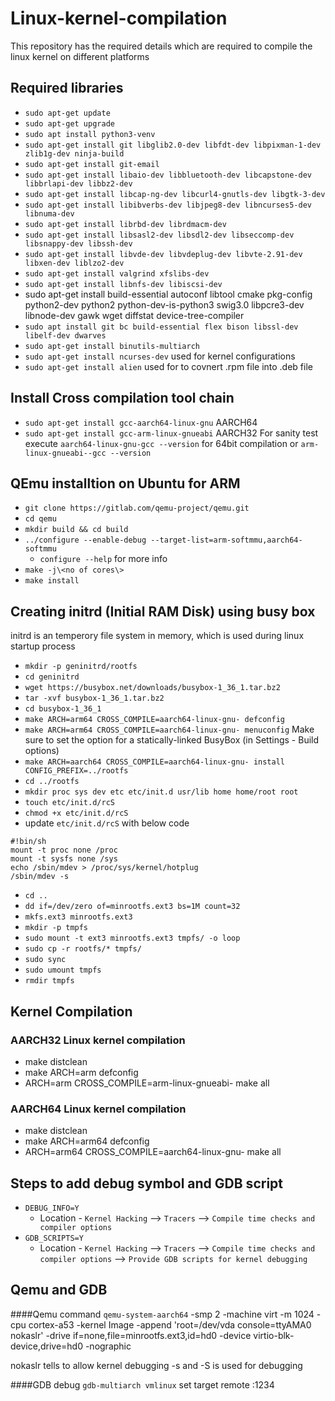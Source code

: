# Linux-kernel-compilation
This repository has the required details which are required to compile the linux kernel on different platforms

## Required libraries
- `sudo apt-get update`
- `sudo apt-get upgrade`
- `sudo apt install python3-venv`
- `sudo apt-get install git libglib2.0-dev libfdt-dev libpixman-1-dev zlib1g-dev ninja-build`
- `sudo apt-get install git-email`
- `sudo apt-get install libaio-dev libbluetooth-dev libcapstone-dev libbrlapi-dev libbz2-dev`
- `sudo apt-get install libcap-ng-dev libcurl4-gnutls-dev libgtk-3-dev`
- `sudo apt-get install libibverbs-dev libjpeg8-dev libncurses5-dev libnuma-dev`
- `sudo apt-get install librbd-dev librdmacm-dev`
- `sudo apt-get install libsasl2-dev libsdl2-dev libseccomp-dev libsnappy-dev libssh-dev`
- `sudo apt-get install libvde-dev libvdeplug-dev libvte-2.91-dev libxen-dev liblzo2-dev`
- `sudo apt-get install valgrind xfslibs-dev`
- `sudo apt-get install libnfs-dev libiscsi-dev`
- sudo apt-get install build-essential autoconf libtool cmake pkg-config python2-dev python2 python-dev-is-python3 swig3.0 libpcre3-dev libnode-dev gawk wget diffstat device-tree-compiler
- `sudo apt install git bc build-essential flex bison libssl-dev libelf-dev dwarves`
- `sudo apt-get install binutils-multiarch`
- `sudo apt-get install ncurses-dev` used for kernel configurations
- `sudo apt-get install alien` used for to covnert .rpm file into .deb file

## Install Cross compilation tool chain
- `sudo apt-get install gcc-aarch64-linux-gnu` AARCH64
- `sudo apt-get install gcc-arm-linux-gnueabi` AARCH32
For sanity test execute `aarch64-linux-gnu-gcc --version` for 64bit compilation or `arm-linux-gnueabi--gcc --version`

## QEmu installtion on Ubuntu for ARM
- `git clone https://gitlab.com/qemu-project/qemu.git`
- `cd qemu`
- `mkdir build && cd build`
- `../configure --enable-debug --target-list=arm-softmmu,aarch64-softmmu`
    - `configure --help` for more info
- `make -j\<no of cores\>`
- `make install`

## Creating initrd (Initial RAM Disk) using busy box
initrd is an temperory file system in memory, which is used during linux startup process
- `mkdir -p geninitrd/rootfs`
- `cd geninitrd`
- `wget https://busybox.net/downloads/busybox-1_36_1.tar.bz2`
- `tar -xvf busybox-1_36_1.tar.bz2`
- `cd busybox-1_36_1`
- `make ARCH=arm64 CROSS_COMPILE=aarch64-linux-gnu- defconfig`
- `make ARCH=arm64 CROSS_COMPILE=aarch64-linux-gnu- menuconfig`
    Make sure to set the option for a statically-linked BusyBox (in Settings - Build options)
- `make ARCH=aarch64 CROSS_COMPILE=aarch64-linux-gnu- install CONFIG_PREFIX=../rootfs`
- `cd ../rootfs`
- `mkdir proc sys dev etc etc/init.d usr/lib home home/root root`
- `touch etc/init.d/rcS`
- `chmod +x etc/init.d/rcS`
- update `etc/init.d/rcS` with below code
```
#!bin/sh
mount -t proc none /proc
mount -t sysfs none /sys
echo /sbin/mdev > /proc/sys/kernel/hotplug
/sbin/mdev -s
```
- `cd ..`
- `dd if=/dev/zero of=minrootfs.ext3 bs=1M count=32`
- `mkfs.ext3 minrootfs.ext3`
- `mkdir -p tmpfs`
- `sudo mount -t ext3 minrootfs.ext3 tmpfs/ -o loop`
- `sudo cp -r rootfs/* tmpfs/`
- `sudo sync`
- `sudo umount tmpfs`
- `rmdir tmpfs`
  

## Kernel Compilation
### AARCH32 Linux kernel compilation
- make distclean
- make ARCH=arm defconfig
- ARCH=arm CROSS_COMPILE=arm-linux-gnueabi- make all
### AARCH64 Linux kernel compilation
- make distclean
- make ARCH=arm64 defconfig
- ARCH=arm64 CROSS_COMPILE=aarch64-linux-gnu- make all

## Steps to add debug symbol and GDB script
- `DEBUG_INFO=Y`
  - Location - `Kernel Hacking` --\> `Tracers` --\> `Compile time checks and compiler options`
- `GDB_SCRIPTS=Y`
  - Location - `Kernel Hacking` --\> `Tracers` --\> `Compile time checks and compiler options` --\> `Provide GDB scripts for kernel debugging`
 
## Qemu and GDB 
####Qemu command
`qemu-system-aarch64` -smp 2 -machine virt -m 1024 -cpu cortex-a53  -kernel Image -append 'root=/dev/vda console=ttyAMA0 nokaslr' -drive if=none,file=minrootfs.ext3,id=hd0 -device virtio-blk-device,drive=hd0 -nographic

nokaslr tells to allow kernel debugging
-s and -S is used for debugging

####GDB debug
`gdb-multiarch vmlinux`
set target remote :1234

